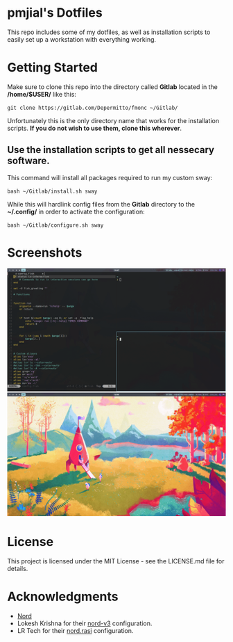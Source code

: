 # pmjial's Dotfiles
This repo includes some of my dotfiles, as well as installation scripts to easily set up a workstation with everything working.

# Getting Started
Make sure to clone this repo into the directory called **Gitlab** located in the **/home/$USER/** like this:

``` 
git clone https://gitlab.com/Depermitto/fmonc ~/Gitlab/
```

Unfortunately this is the only directory name that works for the installation scripts. **If you do not wish to use them, clone this wherever**.

## Use the installation scripts to get all nessecary software.
This command will install all packages required to run my custom sway:
```
bash ~/Gitlab/install.sh sway
```
While this will hardlink config files from the **Gitlab** directory to the **~/.config/** in order to activate the configuration:
```
bash ~/Gitlab/configure.sh sway
```

# Screenshots
![](screenshots/screenshot.png "Busy")
![](screenshots/screenshot-wallpaper.png "Clean")

# License
This project is licensed under the MIT License - see the LICENSE.md file for details.

# Acknowledgments
* [Nord](https://www.nordtheme.com/)
* Lokesh Krishna for their [nord-v3](https://github.com/lokesh-krishna/dotfiles/tree/main/nord-v3) configuration.
* LR Tech for their [nord.rasi](https://github.com/lr-tech/rofi-themes-collection) configuration.

